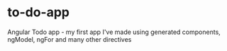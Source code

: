 # to-do-app
Angular Todo app - my first app I've made using generated components, ngModel, ngFor and many other directives
